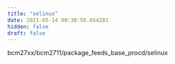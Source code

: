 ```yaml
---
title: "selinux"
date: 2021-05-14 00:38:50.654281
hidden: false
draft: false
---
```


bcm27xx/bcm2711/package_feeds_base_procd/selinux

